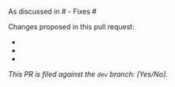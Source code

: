 As discussed in # - Fixes #

Changes proposed in this pull request:

 - 
 - 
 - 

_This PR is filed against the `dev` branch: [Yes/No]._